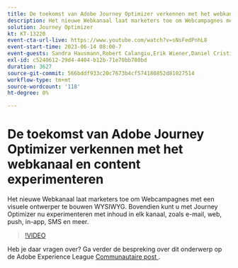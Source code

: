 ```yaml
---
title: De toekomst van Adobe Journey Optimizer verkennen met het webkanaal en content experimenteren
description: Het nieuwe Webkanaal laat marketers toe om Webcampagnes met een visuele ontwerper te bouwen WYSIWYG. Bovendien kunt u met Journey Optimizer nu experimenteren met inhoud in elk kanaal, zoals e-mail, web, push, in-app, SMS en meer.
solution: Journey Optimizer
kt: KT-13220
event-cta-url-live: https://www.youtube.com/watch?v=sNsFedPnhL8
event-start-time: 2023-06-14 08:00-7
event-guests: Sandra Hausmann,Robert Calangiu,Erik Wiener,Daniel Cristian Popescu
exl-id: c5240612-29d4-4404-b12b-71e70bb780bd
duration: 3627
source-git-commit: 566bddf933c20c7673b4cf574180852d81027514
workflow-type: tm+mt
source-wordcount: '118'
ht-degree: 0%

---
```


# De toekomst van Adobe Journey Optimizer verkennen met het webkanaal en content experimenteren

Het nieuwe Webkanaal laat marketers toe om Webcampagnes met een visuele ontwerper te bouwen WYSIWYG. Bovendien kunt u met Journey Optimizer nu experimenteren met inhoud in elk kanaal, zoals e-mail, web, push, in-app, SMS en meer.

>[!VIDEO](https://video.tv.adobe.com/v/3420129/?learn=on)

Heb je daar vragen over? Ga verder de bespreking over dit onderwerp op de Adobe Experience League [ Communautaire post ](https://experienceleaguecommunities.adobe.com/t5/journey-optimizer-discussions/experience-league-live-post-session-discussion-explore-the/m-p/599366#M121).

